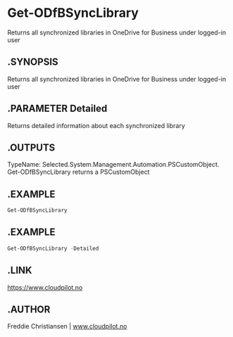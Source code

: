 # Get-ODfBSyncLibrary
Returns all synchronized libraries in OneDrive for Business under logged-in user


## .SYNOPSIS
Returns all synchronized libraries in OneDrive for Business under logged-in user

## .PARAMETER Detailed
Returns detailed information about each synchronized library

## .OUTPUTS
TypeName: Selected.System.Management.Automation.PSCustomObject. Get-ODfBSyncLibrary returns a PSCustomObject

## .EXAMPLE
```powershell
Get-ODfBSyncLibrary
```

## .EXAMPLE
```powershell
Get-ODfBSyncLibrary -Detailed
```

## .LINK
https://www.cloudpilot.no

## .AUTHOR
Freddie Christiansen | www.cloudpilot.no
